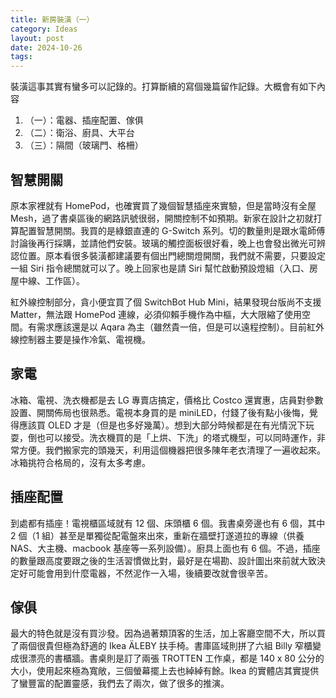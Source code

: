 ```yaml
---
title: 新房裝潢（一）
category: Ideas
layout: post
date: 2024-10-26
tags:
---
```


裝潢這事其實有蠻多可以記錄的。打算斷續的寫個幾篇留作記錄。大概會有如下內容

1. （一）：電器、插座配置、傢俱
2. （二）：衛浴、廚具、大平台
3. （三）：隔間（玻璃門、格柵）

## 智慧開關

原本家裡就有 HomePod，也確實買了幾個智慧插座來實驗，但是當時沒有全屋 Mesh，過了書桌區後的網路訊號很弱，開關控制不如預期。新家在設計之初就打算配置智慧開關。我買的是綠銀直連的 G-Switch 系列。切的數量則是跟水電師傅討論後再行採購，並請他們安裝。玻璃的觸控面板很好看，晚上也會發出微光可辨認位置。原本看很多裝潢都建議要有個出門總關燈開關，我們就不需要，只要設定一組 Siri 指令總關就可以了。晚上回家也是請 Siri 幫忙啟動預設燈組（入口、房屋中線、工作區）。

紅外線控制部分，貪小便宜買了個 SwitchBot Hub Mini，結果發現台版尚不支援 Matter，無法跟 HomePod 連線，必須仰賴手機作為中樞，大大限縮了使用空間。有需求應該還是以 Aqara 為主（雖然貴一倍，但是可以遠程控制）。目前紅外線控制器主要是操作冷氣、電視機。

## 家電

冰箱、電視、洗衣機都是去 LG 專賣店搞定，價格比 Costco 還實惠，店員對參數設置、開關佈局也很熟悉。電視本身買的是 miniLED，付錢了後有點小後悔，覺得應該買 OLED 才是（但是也多好幾萬）。想到大部分時候都是在有光情況下玩耍，倒也可以接受。洗衣機買的是「上烘、下洗」的塔式機型，可以同時運作，非常方便。我們搬家完的頭幾天，利用這個機器把很多陳年老衣清理了一遍收起來。冰箱挑符合格局的，沒有太多考慮。

## 插座配置

到處都有插座！電視櫃區域就有 12 個、床頭櫃 6 個。我書桌旁邊也有 6 個，其中 2 個（1 組）甚至是單獨從配電盤來出來，重新在牆壁打遂道拉的專線（供養 NAS、大主機、macbook 基座等一系列設備）。廚具上面也有 6 個。不過，插座的數量跟高度要跟之後的生活習慣做比對，最好是在場勘、設計圖出來前就大致決定好可能會用到什麼電器，不然泥作一入場，後續要改就會很辛苦。

## 傢俱

最大的特色就是沒有買沙發。因為過著類頂客的生活，加上客廳空間不大，所以買了兩個很貴但極為舒適的 Ikea ÄLEBY 扶手椅。書庫區域則拼了六組 Billy 窄櫃變成很漂亮的書櫃牆。書桌則是訂了兩張 TROTTEN 工作桌，都是 140 x 80 公分的大小，使用起來極為寬敞，三個螢幕擺上去也綽綽有餘。Ikea 的實體店其實提供了蠻豐富的配置靈感，我們去了兩次，做了很多的推演。